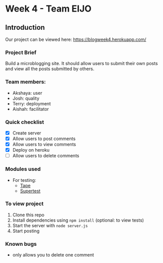 # Week 4 - Team EIJO

## Introduction
Our project can be viewed here: https://blogweek4.herokuapp.com/

### Project Brief
Build a microblogging site. It should allow users to submit their own posts and view all the posts submitted by others.

### Team members:
* Akshaya: user
* Josh: quality
* Terry: deployment
* Aishah: facilitator

### Quick checklist
- [x] Create server
- [x] Allow users to post comments
- [x] Allow users to view comments
- [x] Deploy on heroku
- [ ] Allow users to delete comments

### Modules used
* For testing:
  * [Tape](https://www.npmjs.com/package/tape)
  * [Supertest](https://www.npmjs.com/package/supertest)

### To view project
1. Clone this repo
2. Install dependencies using `npm install` (optional: to view tests)
3. Start the server with `node server.js`
4. Start posting

### Known bugs
- only allows you to delete one comment
